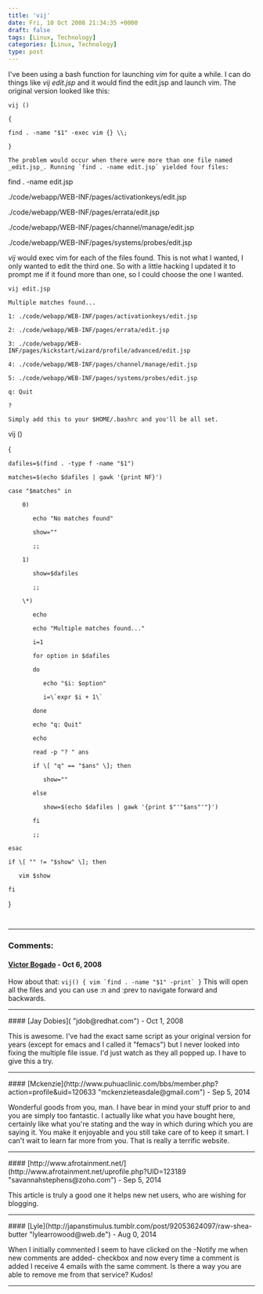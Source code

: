 ```yaml
---
title: 'vij'
date: Fri, 10 Oct 2008 21:34:35 +0000
draft: false
tags: [Linux, Technology]
categories: [Linux, Technology]
type: post
---
```


I've been using a bash function for launching _vim_ for quite a while. I can do things like _vij edit.jsp_ and it would find the edit.jsp and launch vim. The original version looked like this:

```
vij ()

{

find . -name "$1" -exec vim {} \\;

}

The problem would occur when there were more than one file named _edit.jsp_. Running `find . -name edit.jsp` yielded four files:

```
find . -name edit.jsp

./code/webapp/WEB-INF/pages/activationkeys/edit.jsp

./code/webapp/WEB-INF/pages/errata/edit.jsp

./code/webapp/WEB-INF/pages/channel/manage/edit.jsp

./code/webapp/WEB-INF/pages/systems/probes/edit.jsp

_vij_ would exec vim for each of the files found. This is not what I wanted, I only wanted to edit the third one. So with a little hacking I updated it to prompt me if it found more than one, so I could choose the one I wanted.

```
vij edit.jsp

Multiple matches found...

1: ./code/webapp/WEB-INF/pages/activationkeys/edit.jsp

2: ./code/webapp/WEB-INF/pages/errata/edit.jsp

3: ./code/webapp/WEB-INF/pages/kickstart/wizard/profile/advanced/edit.jsp

4: ./code/webapp/WEB-INF/pages/channel/manage/edit.jsp

5: ./code/webapp/WEB-INF/pages/systems/probes/edit.jsp

q: Quit

?

Simply add this to your $HOME/.bashrc and you'll be all set.

```
vij ()

{

    dafiles=$(find . -type f -name "$1")

    matches=$(echo $dafiles | gawk '{print NF}')

    case "$matches" in

        0)

           echo "No matches found"

           show=""

           ;;

        1)

           show=$dafiles

           ;;

        \*)

           echo

           echo "Multiple matches found..."

           i=1

           for option in $dafiles

           do

              echo "$i: $option"

              i=\`expr $i + 1\`

           done

           echo "q: Quit"

           echo

           read -p "? " ans

           if \[ "q" == "$ans" \]; then

              show=""

           else

              show=$(echo $dafiles | gawk '{print $"'"$ans"'"}')

           fi

           ;;

    esac

    if \[ "" != "$show" \]; then

       vim $show

    fi

}


```
```
```
```
---
### Comments:
#### [Victor Bogado]( "victor@bogado.net") - <time datetime="2008-10-11 16:01:38">Oct 6, 2008</time>

How about that: ``vij() { vim `find . -name "$1" -print` }`` This will open all the files and you can use :n and :prev to navigate forward and backwards.
<hr />
#### [Jay Dobies]( "jdob@redhat.com") - <time datetime="2008-10-13 08:39:20">Oct 1, 2008</time>

This is awesome. I've had the exact same script as your original version for years (except for emacs and I called it "femacs") but I never looked into fixing the multiple file issue. I'd just watch as they all popped up. I have to give this a try.
<hr />
#### [Mckenzie](http://www.puhuaclinic.com/bbs/member.php?action=profile&uid=120633 "mckenzieteasdale@gmail.com") - <time datetime="2014-09-05 06:07:26">Sep 5, 2014</time>

Wonderful goods from you, man. I have bear in mind your stuff prior to and you are simply too fantastic. I actually like what you have bought here, certainly like what you're stating and the way in which during which you are saying it. You make it enjoyable and you still take care of to keep it smart. I can't wait to learn far more from you. That is really a terrific website.
<hr />
#### [http://www.afrotainment.net/](http://www.afrotainment.net/uprofile.php?UID=123189 "savannahstephens@zoho.com") - <time datetime="2014-09-05 03:42:47">Sep 5, 2014</time>

This article is truly a good one it helps new net users, who are wishing for blogging.
<hr />
#### [Lyle](http://japanstimulus.tumblr.com/post/92053624097/raw-shea-butter "lylearrowood@web.de") - <time datetime="2014-08-31 08:00:16">Aug 0, 2014</time>

When I initially commented I seem to have clicked on the -Notify me when new comments are added- checkbox and now every time a comment is added I receive 4 emails with the same comment. Is there a way you are able to remove me from that service? Kudos!
<hr />
